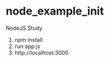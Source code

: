 node_example_init
=================

NodeJS Study

1. npm install
2. run app.js
3. http://localhost:3000
